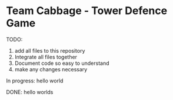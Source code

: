 # Team Cabbage - Tower Defence Game

TODO:
1. add all files to this repository
2. Integrate all files together
3. Document code so easy to understand
4. make any changes necessary

In progress:
hello world

DONE:
hello worlds
